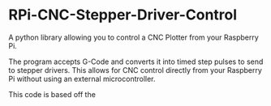 # RPi-CNC-Stepper-Driver-Control
A python library allowing you to control a CNC Plotter from your Raspberry Pi.

The program accepts G-Code and converts it into timed step pulses to send to stepper drivers.
This allows for CNC control directly from your Raspberry Pi without using an external microcontroller.

This code is based off the 

